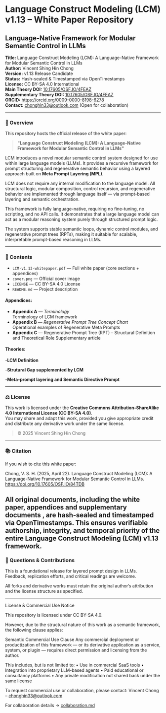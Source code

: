 # Language Construct Modeling (LCM) v1.13 – White Paper Repository

## Language-Native Framework for Modular Semantic Control in LLMs

**Title:** Language Construct Modeling (LCM): A Language-Native Framework for Modular Semantic Control in LLMs  
**Author:** Vincent Shing Hin Chong  
**Version:** v1.13 Release Candidate  
**Status:** Hash-sealed & Timestamped via OpenTimestamps  
**License:** CC BY-SA 4.0 International  
**Main Theory DOI:** [10.17605/OSF.IO/4FEAZ](https://doi.org/10.17605/OSF.IO/4FEAZ)  
**Supplementary Theory DOI:** [10.17605/OSF.IO/4FEAZ](https://doi.org/10.17605/OSF.IO/4FEAZ)   
**ORCID:** https://orcid.org/0009-0000-8198-6278  
**Contact:** chonghin33@outlook.com (Open for collaboration)

---

### 📘 Overview

This repository hosts the official release of the white paper:

> **"Language Construct Modeling (LCM): A Language-Native Framework for Modular Semantic Control in LLMs"**

LCM introduces a novel modular semantic control system designed for use within large language models (LLMs). It provides a recursive framework for prompt structuring and regenerative semantic behavior using a layered approach built on **Meta Prompt Layering (MPL)**.

LCM does not require any internal modification to the language model.
All structural logic, modular composition, control recursion, and regenerative behavior are implemented through language itself — via prompt-based layering and semantic orchestration.

This framework is fully language-native, requiring no fine-tuning, no scripting, and no API calls. It demonstrates that a large language model can act as a modular reasoning system purely through structured prompt logic.

The system supports stable semantic loops, dynamic control modules, and regenerative prompt trees (RPTs), making it suitable for scalable, interpretable prompt-based reasoning in LLMs.

---

### 📁 Contents

- `LCM-v1.13-whitepaper.pdf` — Full white paper (core sections + appendices)
- `cover.png` — Official cover image
- `LICENSE` — CC BY-SA 4.0 License
- `README.md` — Project description

#### Appendices:
- **Appendix A** — *Terminology*  
  Terminology of LCM framework
- **Appendix B** — *Regenerative Prompt Tree Concept Chart*  
  Operational examples of Regenerative Meta Prompts 
- **Appendix C** — Regenerative Prompt Tree (RPT) – Structural Definition and Theoretical Role 
  Supplementary article

#### Theories:
-**LCM Definition**

-**Strutural Gap supplemented by LCM**

-**Meta-prompt layering and Semantic Directive Prompt**

---

### ⚖️ License

This work is licensed under the **Creative Commons Attribution-ShareAlike 4.0 International License (CC BY-SA 4.0)**.  
You may share and adapt this work, provided you give appropriate credit and distribute any derivative work under the same license.

> © 2025 Vincent Shing Hin Chong

---

### 📚 Citation

If you wish to cite this white paper:

Chong, V. S. H. (2025, April 22). Language Construct Modeling  (LCM): A Language-Native Framework for Modular Semantic Control in LLMs. https://doi.org/10.17605/OSF.IO/84TDB

All original documents, including the white paper, appendices and supplementary documents , are hash-sealed and timestamped via OpenTimestamps. This ensures verifiable authorship, integrity, and temporal priority of the entire Language Construct Modeling (LCM) v1.13 framework.
---

### 🙋 Questions & Contributions

This is a foundational release for layered prompt design in LLMs.  
Feedback, replication efforts, and critical readings are welcome.

All forks and derivative works must retain the original author’s attribution and the license structure as specified.

---

License & Commercial Use Notice

This repository is licensed under CC BY-SA 4.0.

However, due to the structural nature of this work as a semantic framework, the following clause applies:

Semantic Commercial Use Clause
Any commercial deployment or productization of this framework — or its derivative application as a service, system, or plugin — requires direct permission and licensing from the author.

This includes, but is not limited to:
	•	Use in commercial SaaS tools
	•	Integration into proprietary LLM-based agents
	•	Paid educational or consultancy platforms
	•	Any private modification not shared back under the same license

To request commercial use or collaboration, please contact:
Vincent Chong – chonghin33@outlook.com

For collaboration details → [collaboration.md](collaboration.md)

